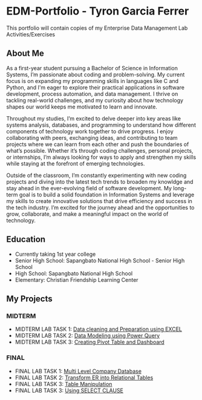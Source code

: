 # EDM-Portfolio - Tyron Garcia Ferrer
This portfolio will contain copies of my Enterprise Data Management Lab Activities/Exercises

## About Me
As a first-year student pursuing a Bachelor of Science in Information Systems, I’m passionate about coding and problem-solving. My current focus is on expanding my programming skills in languages like C and Python, and I'm eager to explore their practical applications in software development, process automation, and data management. I thrive on tackling real-world challenges, and my curiosity about how technology shapes our world keeps me motivated to learn and innovate.

Throughout my studies, I’m excited to delve deeper into key areas like systems analysis, databases, and programming to understand how different components of technology work together to drive progress. I enjoy collaborating with peers, exchanging ideas, and contributing to team projects where we can learn from each other and push the boundaries of what’s possible. Whether it’s through coding challenges, personal projects, or internships, I’m always looking for ways to apply and strengthen my skills while staying at the forefront of emerging technologies.

Outside of the classroom, I’m constantly experimenting with new coding projects and diving into the latest tech trends to broaden my knowldge and stay ahead in the ever-evolving field of software development. My long-term goal is to build a solid foundation in Information Systems and leverage my skills to create innovative solutions that drive efficiency and success in the tech industry. I’m excited for the journey ahead and the opportunities to grow, collaborate, and make a meaningful impact on the world of technology.

## Education
- Currently taking 1st year college
- Senior High School: Sapangbato National High School - Senior High School
- High School: Sapangbato National High School
- Elementary: Christian Friendship Learning Center
 
## My Projects
### MIDTERM
- MIDTERM LAB TASK 1: [Data cleaning and Preparation using EXCEL](https://github.com/tyronferrer/EDM-PORTFOLIO/tree/main/MIDTERM%20LAB%20TASK%201)
- MIDTERM LAB TASK 2: [Data Modeling using Power Query](https://github.com/tyronferrer/EDM-PORTFOLIO/tree/main/MIDTERM%20LAB%20TASK%202/README.md)
- MIDTERM LAB TASK 3: [Creating Pivot Table and Dashboard](https://github.com/tyronferrer/EDM-PORTFOLIO/tree/main/MIDTERM%20LAB%20TASK%203/README.md)

### FINAL
- FINAL LAB TASK 1: [Multi Level Company Database](https://github.com/tyronferrer/EDM-PORTFOLIO/tree/main/FINAL%20LAB%20TASK%201/README.md)
- FINAL LAB TASK 2: [Transform ER into Relational Tables](https://github.com/tyronferrer/EDM-PORTFOLIO/tree/main/FINAL%20LAB%20TASK%202/README.md)
- FINAL LAB TASK 3: [Table Manipulation](https://github.com/tyronferrer/EDM-PORTFOLIO/tree/main/FINAL%20LAB%20TASK%203/README.md)
- FINAL LAB TASK 3: [Using SELECT CLAUSE](https://github.com/tyronferrer/EDM-PORTFOLIO/tree/main/FINAL%20LAB%20TASK%203.1/README.md)
